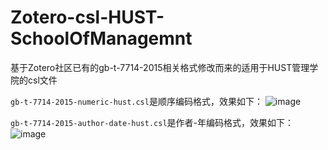 # Zotero-csl-HUST-SchoolOfManagemnt
基于Zotero社区已有的gb-t-7714-2015相关格式修改而来的适用于HUST管理学院的csl文件

`gb-t-7714-2015-numeric-hust.csl`是顺序编码格式，效果如下：
![image](https://github.com/user-attachments/assets/b9631d0c-3ada-49a2-9632-d2f075f2dba2)

`gb-t-7714-2015-author-date-hust.csl`是作者-年编码格式，效果如下：
![image](https://github.com/user-attachments/assets/0a365093-ca26-4e0a-bbb3-a20279a8a345)
